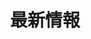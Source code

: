 ---
title: 最新情報
description: Latest news
weight: 1
featured_image: "https://static.vecteezy.com/system/resources/thumbnails/004/216/831/original/3d-world-news-background-loop-free-video.jpg"
layout: news-bundle
---